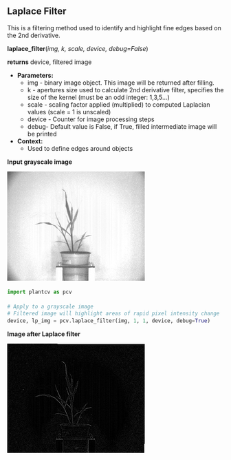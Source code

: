 ## Laplace Filter

This is a filtering method used to identify and highlight fine edges based on the 2nd derivative.

**laplace_filter**(*img, k, scale, device, debug=False*)

**returns** device, filtered image

- **Parameters:**
    - img - binary image object. This image will be returned after filling.
    - k - apertures size used to calculate 2nd derivative filter, specifies the size of the kernel (must be an odd integer: 1,3,5...)
    - scale - scaling factor applied (multiplied) to computed Laplacian values (scale = 1 is unscaled) 
    - device - Counter for image processing steps
    - debug- Default value is False, if True, filled intermediate image will be printed
- **Context:**
    - Used to define edges around objects

**Input grayscale image**

![Screenshot](img/documentation_images/laplace_filter/grayscale_image.jpg)

```python
import plantcv as pcv

# Apply to a grayscale image
# Filtered image will highlight areas of rapid pixel intensity change
device, lp_img = pcv.laplace_filter(img, 1, 1, device, debug=True)
```

**Image after Laplace filter**

![Screenshot](img/documentation_images/laplace_filter/lp_filtered.jpg)

